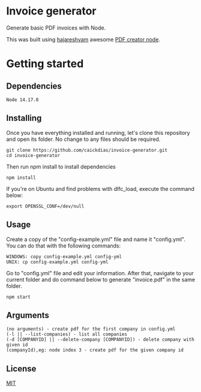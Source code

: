 # Invoice generator

Generate basic PDF invoices with Node.

This was built using [hajareshyam](https://github.com/hajareshyam) awesome [PDF creator node](https://github.com/hajareshyam/pdf-creator-node).

# Getting started

## Dependencies

```
Node 14.17.0
```

## Installing

Once you have everything installed and running, let's clone this repository and open its folder. No change to any files should be required.

```
git clone https://github.com/caickdias/invoice-generator.git
cd invoice-generator
```
Then run npm install to install dependencies

```
npm install
```

If you're on Ubuntu and find problems with dlfc_load, execute the command below:

```
export OPENSSL_CONF=/dev/null
```

## Usage

Create a copy of the "config-example.yml" file and name it "config.yml". You can do that with the following commands:

```
WINDOWS: copy config-example.yml config-yml
UNIX: cp config-example.yml config-yml
```

Go to "config.yml" file and edit your information. After that, navigate to your current folder and do command below to generate "invoice.pdf" in the same folder.

```
npm start
```

## Arguments

```
(no arguments) - create pdf for the first company in config.yml
(-l || --list-companies) - list all companies
(-d [COMPANYID] || --delete-company [COMPANYID]) - delete company with given id
(companyId),eg: node index 3 - create pdf for the given company id
```

## License

[MIT](https://choosealicense.com/licenses/mit/)
